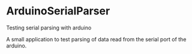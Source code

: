 # ArduinoSerialParser
Testing serial parsing with arduino

A small application to test parsing of data read from the serial port of the arduino.
